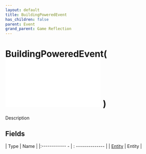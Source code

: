 ```yaml
---
layout: default
title: BuildingPoweredEvent
has_children: false
parent: Event
grand_parent: Game Reflection
---
```

# BuildingPoweredEvent( ![ EntityEventBase ](game-reflection/events/entity_event_base.md) )
Description 

## Fields
| Type | Name |
|:------------ - | : -------------- |
| [Entity](game-reflection/classes/entity.md) | Entity |
